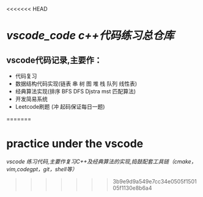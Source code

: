 <<<<<<< HEAD
# ***vscode_code c++代码练习总仓库***
## vscode代码记录,主要作：
* 代码复习
* 数据结构代码实现(链表 串 树 图 堆 栈 队列 线性表)
* 经典算法实现(排序 BFS DFS Djstra mst 匹配算法)
* 开发简易系统
* Leetcode刷题 (冲  起码保证每日一题)

=======
# practice under the vscode
*vscode 练习代码,主要作复习C++及经典算法的实现,捣鼓配套工具链（cmake，vim,codegpt，git，shell等）*
>>>>>>> 3b9e9d9a549e7cc34e0505f150105f1130e8b6a4
